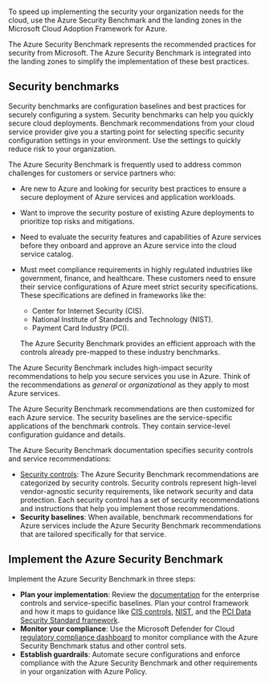 To speed up implementing the security your organization needs for the cloud, use the Azure Security Benchmark and the landing zones in the Microsoft Cloud Adoption Framework for Azure.

The Azure Security Benchmark represents the recommended practices for security from Microsoft. The Azure Security Benchmark is integrated into the landing zones to simplify the implementation of these best practices.

## Security benchmarks

Security benchmarks are configuration baselines and best practices for securely configuring a system. Security benchmarks can help you quickly secure cloud deployments. Benchmark recommendations from your cloud service provider give you a starting point for selecting specific security configuration settings in your environment. Use the settings to quickly reduce risk to your organization.

The Azure Security Benchmark is frequently used to address common challenges for customers or service partners who:

- Are new to Azure and looking for security best practices to ensure a secure deployment of Azure services and application workloads.
- Want to improve the security posture of existing Azure deployments to prioritize top risks and mitigations.
- Need to evaluate the security features and capabilities of Azure services before they onboard and approve an Azure service into the cloud service catalog.
- Must meet compliance requirements in highly regulated industries like government, finance, and healthcare. These customers need to ensure their service configurations of Azure meet strict security specifications. These specifications are defined in frameworks like the:

  - Center for Internet Security (CIS).
  - National Institute of Standards and Technology (NIST).
  - Payment Card Industry (PCI).
  
  The Azure Security Benchmark provides an efficient approach with the controls already pre-mapped to these industry benchmarks.

The Azure Security Benchmark includes high-impact security recommendations to help you secure services you use in Azure. Think of the recommendations as *general* or *organizational* as they apply to most Azure services.

The Azure Security Benchmark recommendations are then customized for each Azure service. The security baselines are the service-specific applications of the benchmark controls. They contain service-level configuration guidance and details.

The Azure Security Benchmark documentation specifies security controls and service recommendations:

- [Security controls](/security/benchmark/azure/overview): The Azure Security Benchmark recommendations are categorized by security controls. Security controls represent high-level vendor-agnostic security requirements, like network security and data protection. Each security control has a set of security recommendations and instructions that help you implement those recommendations.
- **Security baselines**: When available, benchmark recommendations for Azure services include the Azure Security Benchmark recommendations that are tailored specifically for that service.

## Implement the Azure Security Benchmark

Implement the Azure Security Benchmark in three steps:

- **Plan your implementation**: Review the [documentation](/security/benchmark/azure/overview) for the enterprise controls and service-specific baselines. Plan your control framework and how it maps to guidance like [CIS controls](https://www.cisecurity.org/), [NIST](https://csrc.nist.gov/Projects/risk-management/), and the [PCI Data Security Standard framework](https://www.pcisecuritystandards.org/).
- **Monitor your compliance**: Use the Microsoft Defender for Cloud [regulatory compliance dashboard](/azure/security-center/security-center-compliance-dashboard) to monitor compliance with the Azure Security Benchmark status and other control sets.
- **Establish guardrails**: Automate secure configurations and enforce compliance with the Azure Security Benchmark and other requirements in your organization with Azure Policy.
